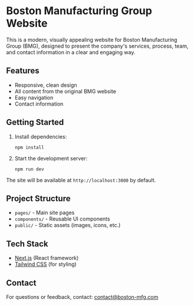 # Boston Manufacturing Group Website

This is a modern, visually appealing website for Boston Manufacturing Group (BMG), designed to present the company's services, process, team, and contact information in a clear and engaging way.

## Features
- Responsive, clean design
- All content from the original BMG website
- Easy navigation
- Contact information

## Getting Started

1. Install dependencies:
   ```
   npm install
   ```
2. Start the development server:
   ```
   npm run dev
   ```

The site will be available at `http://localhost:3000` by default.

## Project Structure
- `pages/` - Main site pages
- `components/` - Reusable UI components
- `public/` - Static assets (images, icons, etc.)

## Tech Stack
- [Next.js](https://nextjs.org/) (React framework)
- [Tailwind CSS](https://tailwindcss.com/) (for styling)

## Contact
For questions or feedback, contact: contact@boston-mfg.com 